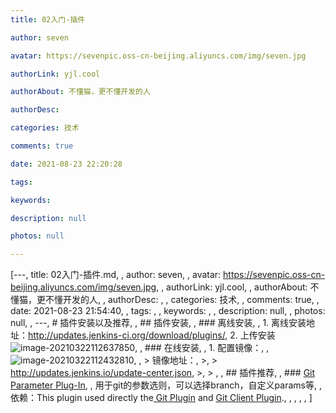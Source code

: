 ```yaml
---
title: 02入门-插件

author: seven

avatar: https://sevenpic.oss-cn-beijing.aliyuncs.com/img/seven.jpg

authorLink: yjl.cool

authorAbout: 不懂猫，更不懂开发的人

authorDesc: 

categories: 技术

comments: true

date: 2021-08-23 22:20:28

tags: 

keywords: 

description: null

photos: null

---
```

[---, title: 02入门-插件.md, , author: seven, , avatar: https://sevenpic.oss-cn-beijing.aliyuncs.com/img/seven.jpg, , authorLink: yjl.cool, , authorAbout: 不懂猫，更不懂开发的人, , authorDesc: , , categories: 技术, , comments: true, , date: 2021-08-23 21:54:40, , tags: , , keywords: , , description: null, , photos: null, , ---, # 插件安装以及推荐, , ## 插件安装, , ### 离线安装, , 1. 离线安装地址：http://updates.jenkins-ci.org/download/plugins/, 2. 上传安装![image-20210322112637850](https://sevenpic.oss-cn-beijing.aliyuncs.com/img/image-20210322112637850.png), , ### 在线安装, , 1. 配置镜像：, , ![image-20210322112432810](https://sevenpic.oss-cn-beijing.aliyuncs.com/img/image-20210322112432810.png), , > 镜像地址：, >, > http://updates.jenkins.io/update-center.json, >, > , , ## 插件推荐, , ### [Git Parameter Plug-In](https://plugins.jenkins.io/git-parameter), , 用于git的参数选则，可以选择branch，自定义params等, , 依赖：This plugin used directly the[ Git Plugin](https://wiki.jenkins.io/display/JENKINS/Git+Plugin) and [Git Client Plugin](https://wiki.jenkins.io/display/JENKINS/Git+Client+Plugin)., , , , , ]